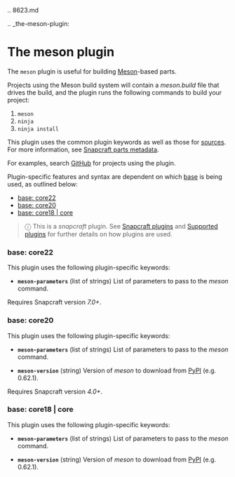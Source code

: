 .. 8623.md

.. _the-meson-plugin:

# The meson plugin

The `meson` plugin is useful for building [Meson](https://mesonbuild.com/)-based parts.

Projects using the Meson build system will contain a _meson.build_ file that drives the build, and the plugin runs the following commands to build your project:

1. `meson`
2. `ninja`
3. `ninja install`

This plugin uses the common plugin keywords as well as those for [sources](snapcraft-parts-metadata.md#heading--source). For more information, see [Snapcraft parts metadata](snapcraft-parts-metadata.md).

For examples, search [GitHub](https://github.com/search?q=path%3Asnapcraft.yaml+%22plugin%3A+meson%22&type=Code) for projects using the plugin.

Plugin-specific features and syntax are dependent on which [base](base-snaps.md) is being used, as outlined below:

- [base: core22](#heading--core22)
- [base: core20](#heading--core20)
- [base: core18 | core](#heading--core18)

> ⓘ  This is a *snapcraft* plugin. See [Snapcraft plugins](snapcraft-plugins.md) and [Supported plugins](supported-plugins.md) for further details on how plugins are used.

<h3 id='heading--core22'>base: core22</h3>

This plugin uses the following plugin-specific keywords:

- **`meson-parameters`** (list of strings)
     List of parameters to pass to the _meson_ command.

Requires Snapcraft version _7.0+_.

<h3 id='heading--core20'>base: core20</h3>

This plugin uses the following plugin-specific keywords:

- **`meson-parameters`** (list of strings)
     List of parameters to pass to the _meson_ command.

- **`meson-version`** (string)
     Version of _meson_ to download from [PyPI](https://pypi.org/project/meson/) (e.g. 0.62.1).


Requires Snapcraft version _4.0+_.

<h3 id='heading--core18'>base: core18 | core</h3>

This plugin uses the following plugin-specific keywords:


- **`meson-parameters`** (list of strings)
     List of parameters to pass to the _meson_ command.

- **`meson-version`** (string)
     Version of _meson_ to download from [PyPI](https://pypi.org/project/meson/) (e.g. 0.62.1).